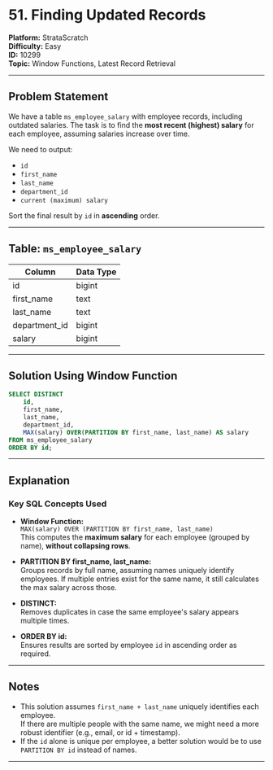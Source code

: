 
# 51. Finding Updated Records

**Platform:** StrataScratch  
**Difficulty:** Easy  
**ID:** 10299  
**Topic:** Window Functions, Latest Record Retrieval

---

## Problem Statement

We have a table `ms_employee_salary` with employee records, including outdated salaries. The task is to find the **most recent (highest) salary** for each employee, assuming salaries increase over time. 

We need to output:
- `id`
- `first_name`
- `last_name`
- `department_id`
- `current (maximum) salary`

Sort the final result by `id` in **ascending** order.

---

## Table: `ms_employee_salary`

| Column         | Data Type |
|----------------|-----------|
| id             | bigint    |
| first_name     | text      |
| last_name      | text      |
| department_id  | bigint    |
| salary         | bigint    |

---

## Solution Using Window Function

```sql
SELECT DISTINCT 
    id,
    first_name,
    last_name,
    department_id,
    MAX(salary) OVER(PARTITION BY first_name, last_name) AS salary
FROM ms_employee_salary
ORDER BY id;
```

---

## Explanation

### Key SQL Concepts Used

- **Window Function:**  
  `MAX(salary) OVER (PARTITION BY first_name, last_name)`  
  This computes the **maximum salary** for each employee (grouped by name), **without collapsing rows**.

- **PARTITION BY first_name, last_name:**  
  Groups records by full name, assuming names uniquely identify employees. If multiple entries exist for the same name, it still calculates the max salary across those.

- **DISTINCT:**  
  Removes duplicates in case the same employee's salary appears multiple times.

- **ORDER BY id:**  
  Ensures results are sorted by employee `id` in ascending order as required.

---

## Notes

- This solution assumes `first_name + last_name` uniquely identifies each employee.  
  If there are multiple people with the same name, we might need a more robust identifier (e.g., email, or id + timestamp).
- If the `id` alone is unique per employee, a better solution would be to use `PARTITION BY id` instead of names.

---

